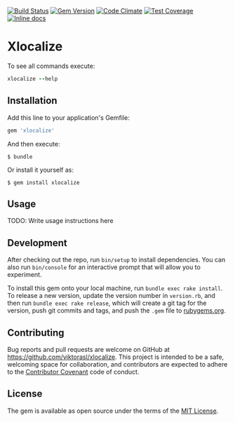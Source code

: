 [![Build Status](https://travis-ci.org/viktorasl/xlocalize.svg?branch=master)](https://travis-ci.org/viktorasl/xlocalize)
[![Gem Version](https://badge.fury.io/rb/xlocalize.svg)](https://badge.fury.io/rb/xlocalize)
[![Code Climate](https://codeclimate.com/github/viktorasl/xlocalize/badges/gpa.svg)](https://codeclimate.com/github/viktorasl/xlocalize)
[![Test Coverage](https://codeclimate.com/github/viktorasl/xlocalize/badges/coverage.svg)](https://codeclimate.com/github/viktorasl/xlocalize/coverage)
[![Inline docs](http://inch-ci.org/github/viktorasl/xlocalize.svg?branch=master)](http://inch-ci.org/github/viktorasl/xlocalize)

# Xlocalize

To see all commands execute:

```ruby
xlocalize --help
```

## Installation

Add this line to your application's Gemfile:

```ruby
gem 'xlocalize'
```

And then execute:

    $ bundle

Or install it yourself as:

    $ gem install xlocalize

## Usage

TODO: Write usage instructions here

## Development

After checking out the repo, run `bin/setup` to install dependencies. You can also run `bin/console` for an interactive prompt that will allow you to experiment.

To install this gem onto your local machine, run `bundle exec rake install`. To release a new version, update the version number in `version.rb`, and then run `bundle exec rake release`, which will create a git tag for the version, push git commits and tags, and push the `.gem` file to [rubygems.org](https://rubygems.org).

## Contributing

Bug reports and pull requests are welcome on GitHub at https://github.com/viktorasl/xlocalize. This project is intended to be a safe, welcoming space for collaboration, and contributors are expected to adhere to the [Contributor Covenant](contributor-covenant.org) code of conduct.


## License

The gem is available as open source under the terms of the [MIT License](http://opensource.org/licenses/MIT).

